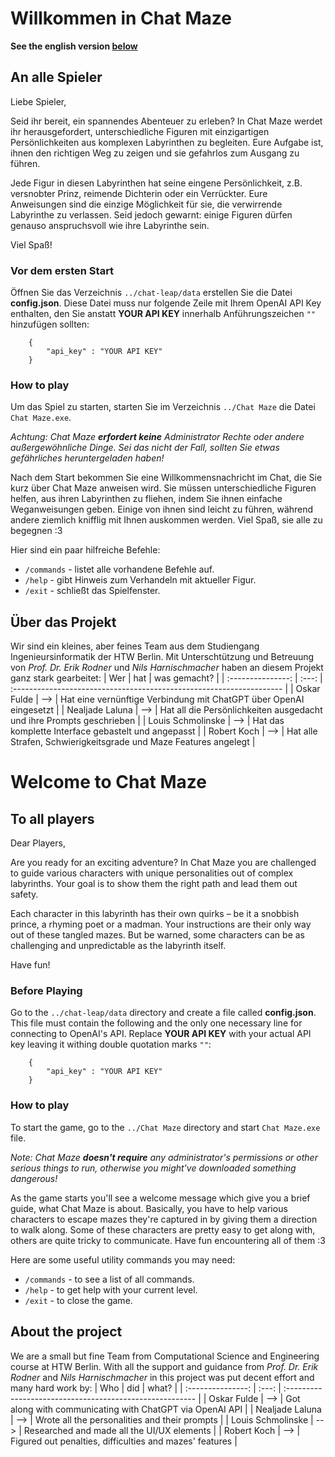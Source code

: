 # Willkommen in Chat Maze

**See the english version [below](./README.md/#welcome-to-chat-maze)**

## An alle Spieler

Liebe Spieler,

Seid ihr bereit, ein spannendes Abenteuer zu erleben? In Chat Maze werdet ihr herausgefordert, unterschiedliche Figuren mit einzigartigen Persönlichkeiten aus komplexen Labyrinthen zu begleiten. Eure Aufgabe ist, ihnen den richtigen Weg zu zeigen und sie gefahrlos zum Ausgang zu führen.

Jede Figur in diesen Labyrinthen hat seine eingene Persönlichkeit, z.B. versnobter Prinz, reimende Dichterin oder ein Verrückter. Eure Anweisungen sind die einzige Möglichkeit für sie, die verwirrende Labyrinthe zu verlassen. Seid jedoch gewarnt: einige Figuren dürfen genauso anspruchsvoll wie ihre Labyrinthe sein.

Viel Spaß!

### Vor dem ersten Start

Öffnen Sie das Verzeichnis `../chat-leap/data` erstellen Sie die Datei **config.json**. Diese Datei muss nur folgende Zeile mit Ihrem OpenAI API Key enthalten, den Sie anstatt **YOUR API KEY** innerhalb Anführungszeichen `""` hinzufügen sollten:
```
    {
        "api_key" : "YOUR API KEY"
    }
```

### How to play

Um das Spiel zu starten, starten Sie im Verzeichnis `../Chat Maze` die Datei `Chat Maze.exe`.

_Achtung: Chat Maze **erfordert keine** Administrator Rechte oder andere außergewöhnliche Dinge. Sei das nicht der Fall, sollten Sie etwas gefährliches heruntergeladen haben!_

Nach dem Start bekommen Sie eine Willkommensnachricht im Chat, die Sie kurz über Chat Maze anweisen wird. Sie müssen unterschiedliche Figuren helfen, aus ihren Labyrinthen zu fliehen, indem Sie ihnen einfache Weganweisungen geben. Einige von ihnen sind leicht zu führen, während andere ziemlich knifflig mit Ihnen auskommen werden. Viel Spaß, sie alle zu begegnen :3

Hier sind ein paar hilfreiche Befehle:
- `/commands` - listet alle vorhandene Befehle auf.
- `/help` - gibt Hinweis zum Verhandeln mit aktueller Figur.
- `/exit` - schließt das Spielfenster.

## Über das Projekt

Wir sind ein kleines, aber feines Team aus dem Studiengang Ingenieursinformatik der HTW Berlin. Mit Unterschtützung und Betreuung von _Prof. Dr. Erik Rodner_ und _Nils Harnischmacher_ haben an diesem Projekt ganz stark gearbeitet:
|        Wer        |  hat  | was gemacht?                                                         |
| :---------------: | :---: | :------------------------------------------------------------------- |
|    Oskar Fulde    |  -->  | Hat eine vernünftige Verbindung mit ChatGPT über OpenAI eingesetzt   |
|  Nealjade Laluna  |  -->  | Hat all die Persönlichkeiten ausgedacht und ihre Prompts geschrieben |
| Louis Schmolinske |  -->  | Hat das komplette Interface gebastelt und angepasst                  |
|    Robert Koch    |  -->  | Hat alle Strafen, Schwierigkeitsgrade und Maze Features angelegt     |

# Welcome to Chat Maze 

## To all players

Dear Players,

Are you ready for an exciting adventure? In Chat Maze you are challenged to guide various characters with unique personalities out of complex labyrinths. Your goal is to show them the right path and lead them out safety.

Each character in this labyrinth has their own quirks – be it a snobbish prince, a rhyming poet or a madman. Your instructions are their only way out of these tangled mazes. But be warned, some characters can be as challenging and unpredictable as the labyrinth itself.

Have fun!

### Before Playing

Go to the `../chat-leap/data` directory and create a file called **config.json**. This file must contain the following and the only one necessary line for connecting to OpenAI's API. Replace **YOUR API KEY** with your actual API key leaving it withing double quotation marks `""`:
```
    {
        "api_key" : "YOUR API KEY"
    }
```

### How to play

To start the game, go to the `../Chat Maze` directory and start `Chat Maze.exe` file.

_Note: Chat Maze **doesn't require** any administrator's permissions or other serious things to run, otherwise you might've downloaded something dangerous!_

As the game starts you'll see a welcome message which give you a brief guide, what Chat Maze is about. Basically, you have to help various characters to escape mazes they're captured in by giving them a direction to walk along. Some of these characters are pretty easy to get along with, others are quite tricky to communicate. Have fun encountering all of them :3

Here are some useful utility commands you may need:
- `/commands` - to see a list of all commands.
- `/help` - to get help with your current level.
- `/exit` - to close the game.

## About the project

We are a small but fine Team from Computational Science and Engineering course at HTW Berlin. With all the support and guidance from _Prof. Dr. Erik Rodner_ and _Nils Harnischmacher_ in this project was put decent effort and many hard work by:
|        Who        |  did  | what?                                                    |
| :---------------: | :---: | :------------------------------------------------------- |
|    Oskar Fulde    |  -->  | Got along with communicating with ChatGPT via OpenAI API |
|  Nealjade Laluna  |  -->  | Wrote all the personalities and their prompts            |
| Louis Schmolinske |  -->  | Researched and made all the UI/UX elements               |
|    Robert Koch    |  -->  | Figured out penalties, difficulties and mazes' features  |